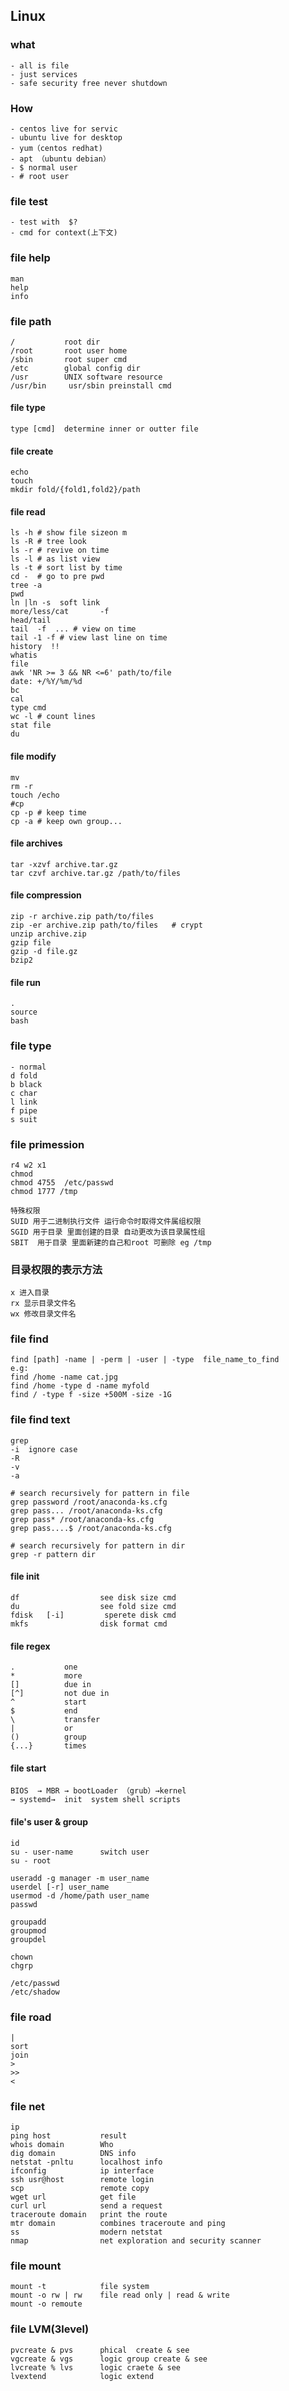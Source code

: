 ## Linux

### what 
```
- all is file
- just services
- safe security free never shutdown
```

### How 
```
- centos live for servic
- ubuntu live for desktop
- yum（centos redhat)
- apt （ubuntu debian）
- $ normal user
- # root user
```

### file test
```
- test with  $? 
- cmd for context(上下文)
```

### file help
```
man
help
info
```

### file path 
```
/           root dir
/root       root user home
/sbin       root super cmd
/etc        global config dir
/usr        UNIX software resource
/usr/bin     usr/sbin preinstall cmd
```

#### file type
```
type [cmd]  determine inner or outter file

```

#### file create
```
echo 
touch
mkdir fold/{fold1,fold2}/path
```

#### file read
```
ls -h # show file sizeon m 
ls -R # tree look 
ls -r # revive on time
ls -l # as list view
ls -t # sort list by time
cd -  # go to pre pwd 
tree -a
pwd
ln |ln -s  soft link
more/less/cat       -f
head/tail
tail  -f  ... # view on time 
tail -1 -f # view last line on time
history  !!
whatis
file 
awk 'NR >= 3 && NR <=6' path/to/file
date: +/%Y/%m/%d
bc
cal
type cmd
wc -l # count lines 
stat file
du   
```

#### file modify
```
mv
rm -r 
touch /echo
#cp
cp -p # keep time
cp -a # keep own group...
```

#### file archives
```
tar -xzvf archive.tar.gz 
tar czvf archive.tar.gz /path/to/files
```

#### file compression
```
zip -r archive.zip path/to/files
zip -er archive.zip path/to/files   # crypt
unzip archive.zip
gzip file
gzip -d file.gz
bzip2

```

#### file run
```
. 
source 
bash
```

### file type
```
- normal
d fold
b black
c char
l link
f pipe
s suit
```

### file primession 
```
r4 w2 x1
chmod
chmod 4755  /etc/passwd
chmod 1777 /tmp

特殊权限
SUID 用于二进制执行文件 运行命令时取得文件属组权限
SGID 用于目录 里面创建的目录 自动更改为该目录属性组
SBIT  用于目录 里面新建的自己和root 可删除 eg /tmp
```

### 目录权限的表示方法
```
x 进入目录
rx 显示目录文件名
wx 修改目录文件名
```

### file find
```
find [path] -name | -perm | -user | -type  file_name_to_find
e.g:
find /home -name cat.jpg
find /home -type d -name myfold
find / -type f -size +500M -size -1G
```

### file find text
```
grep 
-i  ignore case
-R  
-v  
-a 

# search recursively for pattern in file
grep password /root/anaconda-ks.cfg
grep pass... /root/anaconda-ks.cfg
grep pass* /root/anaconda-ks.cfg
grep pass....$ /root/anaconda-ks.cfg

# search recursively for pattern in dir
grep -r pattern dir 
```

#### file init
```
df                  see disk size cmd
du                  see fold size cmd
fdisk   [-i]         sperete disk cmd
mkfs                disk format cmd
```

#### file regex
```
.           one
*           more
[]          due in
[^]         not due in
^           start
$           end
\           transfer
|           or
()          group
{...}       times
```

#### file start
```
BIOS  → MBR → bootLoader （grub）→kernel 
→ systemd→  init  system shell scripts
```

#### file's user & group
```
id
su - user-name      switch user
su - root

useradd -g manager -m user_name 
userdel [-r] user_name 
usermod -d /home/path user_name 
passwd 

groupadd
groupmod
groupdel

chown
chgrp

/etc/passwd 
/etc/shadow 
```

### file road
```
|
sort
join
>
>>
<

```

### file net
```
ip
ping host           result
whois domain        Who
dig domain          DNS info
netstat -pnltu      localhost info
ifconfig            ip interface
ssh usr@host        remote login
scp                 remote copy
wget url            get file 
curl url            send a request  
traceroute domain   print the route 
mtr domain          combines traceroute and ping
ss                  modern netstat
nmap                net exploration and security scanner
```

### file mount
```
mount -t            file system
mount -o rw | rw    file read only | read & write
mount -o remoute
```

### file LVM(3level) 
```
pvcreate & pvs      phical  create & see
vgcreate & vgs      logic group create & see
lvcreate % lvs      logic craete & see
lvextend            logic extend
```
